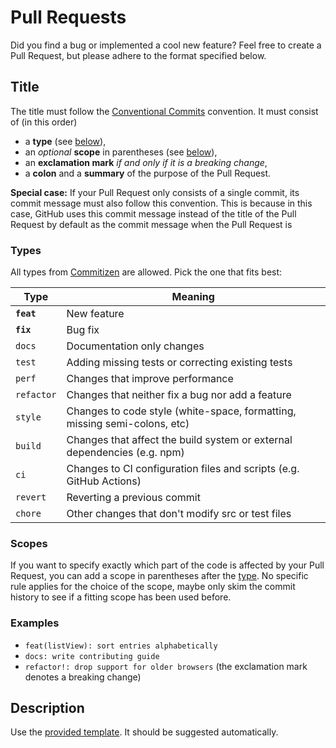 # Pull Requests

Did you find a bug or implemented a cool new feature? Feel free to create a Pull Request, but please adhere to the format specified below.

## Title

The title must follow the [Conventional Commits](https://www.conventionalcommits.org/en/v1.0.0/) convention. It must consist of (in this order)
- a **type** (see [below](#Types)),
- an _optional_ **scope** in parentheses (see [below](#Scopes)),
- an **exclamation mark** _if and only if it is a breaking change_,
- a **colon** and a **summary** of the purpose of the Pull Request.

**Special case:** If your Pull Request only consists of a single commit, its commit message must also follow this convention. This is because in this case, GitHub uses this commit message instead of the title of the Pull Request by default as the commit message when the Pull Request is 

### Types

All types from [Commitizen](https://github.com/commitizen/conventional-commit-types/blob/master/index.json) are
allowed. Pick the one that fits best:

| Type       | Meaning                                                                   |
|------------|---------------------------------------------------------------------------|
| **`feat`** | New feature                                                               |
| **`fix`**  | Bug fix                                                                   |
| `docs`     | Documentation only changes                                                |
| `test`     | Adding missing tests or correcting existing tests                         |
| `perf`     | Changes that improve performance                                          |
| `refactor` | Changes that neither fix a bug nor add a feature                          |
| `style`    | Changes to code style (white-space, formatting, missing semi-colons, etc) |
| `build`    | Changes that affect the build system or external dependencies (e.g. npm)  |
| `ci`       | Changes to CI configuration files and scripts (e.g. GitHub Actions)       |
| `revert`   | Reverting a previous commit                                               |
| `chore`    | Other changes that don't modify src or test files                         |

### Scopes

If you want to specify exactly which part of the code is affected by your Pull Request, you can add a scope in parentheses after the [type](#Types). No specific rule applies for the choice of the scope, maybe only skim the commit history to see if a fitting scope has been used before.

### Examples

- `feat(listView): sort entries alphabetically`
- `docs: write contributing guide`
- `refactor!: drop support for older browsers` (the exclamation mark denotes a breaking change)

## Description

Use the [provided template](./PULL_REQUEST_TEMPLATE.md). It should be suggested automatically.

